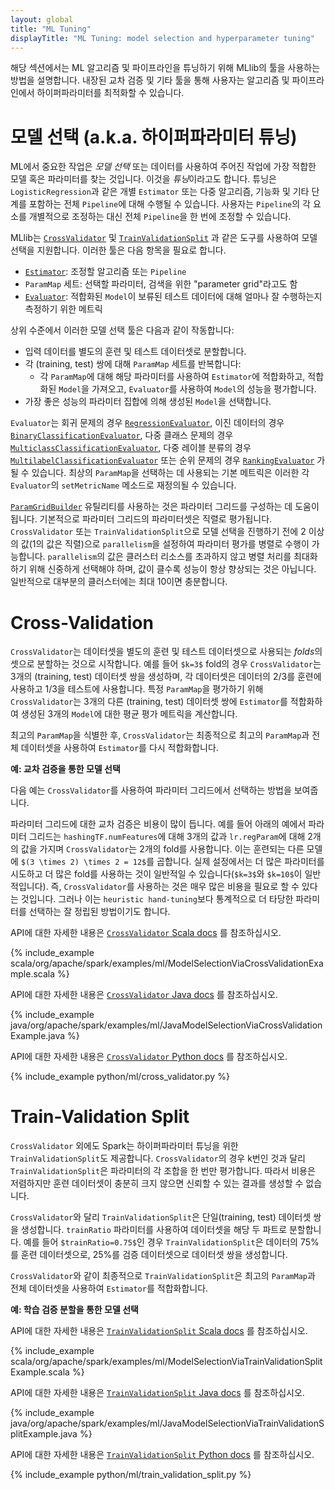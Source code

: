 ```yaml
---
layout: global
title: "ML Tuning"
displayTitle: "ML Tuning: model selection and hyperparameter tuning"
---
```



해당 섹션에서는 ML 알고리즘 및 파이프라인을 튜닝하기 위해 MLlib의 툴을 사용하는 방법을 설명합니다.
내장된 교차 검증 및 기타 툴을 통해 사용자는 알고리즘 및 파이프라인에서 하이퍼파라미터를 최적화할 수 있습니다.


# 모델 선택 (a.k.a. 하이퍼파라미터 튜닝)

ML에서 중요한 작업은 *모델 선택* 또는 데이터를 사용하여 주어진 작업에 가장 적합한 모델 혹은 파라미터를 찾는 것입니다. 이것을 *튜닝*이라고도 합니다.
튜닝은 `LogisticRegression`과 같은 개별 `Estimator` 또는 다중 알고리즘, 기능화 및 기타 단계를 포함하는 전체 `Pipeline`에 대해 수행될 수 있습니다. 사용자는 `Pipeline`의 각 요소를 개별적으로 조정하는 대신 전체 `Pipeline`을 한 번에 조정할 수 있습니다.

MLlib는 [`CrossValidator`](api/scala/org/apache/spark/ml/tuning/CrossValidator.html) 및 [`TrainValidationSplit`](api/scala/org/apache/spark/ml/tuning/TrainValidationSplit.html) 과 같은 도구를 사용하여 모델 선택을 지원합니다. 이러한 툴은 다음 항목을 필요로 합니다.

* [`Estimator`](api/scala/org/apache/spark/ml/Estimator.html): 조정할 알고리즘 또는 `Pipeline`
* `ParamMap` 세트: 선택할 파라미터, 검색을 위한 "parameter grid"라고도 함
* [`Evaluator`](api/scala/org/apache/spark/ml/evaluation/Evaluator.html): 적합화된 `Model`이 보류된 테스트 데이터에 대해 얼마나 잘 수행하는지 측정하기 위한 메트릭

상위 수준에서 이러한 모델 선택 툴은 다음과 같이 작동합니다:

* 입력 데이터를 별도의 훈련 및 테스트 데이터셋로 분할합니다.
* 각 (training, test) 쌍에 대해 `ParamMap` 세트를 반복합니다:
  * 각 `ParamMap`에 대해 해당 파라미터를 사용하여 `Estimator`에 적합화하고, 적합화된 `Model`을 가져오고, `Evaluator`를 사용하여 `Model`의 성능을 평가합니다.
* 가장 좋은 성능의 파라미터 집합에 의해 생성된 `Model`을 선택합니다. 

`Evaluator`는 회귀 문제의 경우 [`RegressionEvaluator`](api/scala/org/apache/spark/ml/evaluation/RegressionEvaluator.html), 
이진 데이터의 경우 [`BinaryClassificationEvaluator`](api/scala/org/apache/spark/ml/evaluation/BinaryClassificationEvaluator.html), 
다중 클래스 문제의 경우 [`MulticlassClassificationEvaluator`](api/scala/org/apache/spark/ml/evaluation/MulticlassClassificationEvaluator.html), 
다중 레이블 분류의 경우 [`MultilabelClassificationEvaluator`](api/scala/org/apache/spark/ml/evaluation/MultilabelClassificationEvaluator.html)
또는 순위 문제의 경우 [`RankingEvaluator`](api/scala/org/apache/spark/ml/evaluation/RankingEvaluator.html) 가 될 수 있습니다. 
최상의 `ParamMap`을 선택하는 데 사용되는 기본 메트릭은 이러한 각 `Evaluator`의 `setMetricName` 메소드로 재정의될 수 있습니다.

[`ParamGridBuilder`](api/scala/org/apache/spark/ml/tuning/ParamGridBuilder.html) 유틸리티를 사용하는 것은 파라미터 그리드를 구성하는 데 도움이 됩니다.
기본적으로 파라미터 그리드의 파라미터셋은 직렬로 평가됩니다. `CrossValidator` 또는 `TrainValidationSplit`으로 모델 선택을 진행하기 전에 2 이상의 값(1의 값은 직렬)으로 `parallelism`을 설정하여 파라미터 평가를 병렬로 수행이 가능합니다.
`parallelism`의 값은 클러스터 리소스를 초과하지 않고 병렬 처리를 최대화하기 위해 신중하게 선택해야 하며, 값이 클수록 성능이 항상 향상되는 것은 아닙니다. 일반적으로 대부분의 클러스터에는 최대 10이면 충분합니다.

# Cross-Validation

`CrossValidator`는 데이터셋을 별도의 훈련 및 테스트 데이터셋으로 사용되는 *folds*의 셋으로 분할하는 것으로 시작합니다. 예를 들어 `$k=3$` fold의 경우 `CrossValidator`는 3개의 (training, test) 데이터셋 쌍을 생성하며, 각 데이터셋은 데이터의 2/3를 훈련에 사용하고 1/3을 테스트에 사용합니다. 특정 `ParamMap`을 평가하기 위해 `CrossValidator`는 3개의 다른 (training, test) 데이터셋 쌍에 `Estimator`를 적합화하여 생성된 3개의 `Model`에 대한 평균 평가 메트릭을 계산합니다.

최고의 `ParamMap`을 식별한 후, `CrossValidator`는 최종적으로 최고의 `ParamMap`과 전체 데이터셋을 사용하여 `Estimator`를 다시 적합화합니다.

**예: 교차 검증을 통한 모델 선택**

다음 예는 `CrossValidator`를 사용하여 파라미터 그리드에서 선택하는 방법을 보여줍니다.

파라미터 그리드에 대한 교차 검증은 비용이 많이 듭니다.
예를 들어 아래의 예에서 파라미터 그리드는 `hashingTF.numFeatures`에 대해 3개의 값과 `lr.regParam`에 대해 2개의 값을 가지며 `CrossValidator`는 2개의 fold를 사용합니다. 이는 훈련되는 다른 모델에 `$(3 \times 2) \times 2 = 12$`를 곱합니다.
실제 설정에서는 더 많은 파라미터를 시도하고 더 많은 fold를 사용하는 것이 일반적일 수 있습니다(`$k=3$`와 `$k=10$`이 일반적입니다).
즉, `CrossValidator`를 사용하는 것은 매우 많은 비용을 필요로 할 수 있다는 것입니다.
그러나 이는 `heuristic hand-tuning`보다 통계적으로 더 타당한 파라미터를 선택하는 잘 정립된 방법이기도 합니다.

<div class="codetabs">

<div data-lang="scala" markdown="1">

API에 대한 자세한 내용은 [`CrossValidator` Scala docs](api/scala/org/apache/spark/ml/tuning/CrossValidator.html) 를 참조하십시오.

{% include_example scala/org/apache/spark/examples/ml/ModelSelectionViaCrossValidationExample.scala %}
</div>

<div data-lang="java" markdown="1">

API에 대한 자세한 내용은 [`CrossValidator` Java docs](api/java/org/apache/spark/ml/tuning/CrossValidator.html) 를 참조하십시오.

{% include_example java/org/apache/spark/examples/ml/JavaModelSelectionViaCrossValidationExample.java %}
</div>

<div data-lang="python" markdown="1">

API에 대한 자세한 내용은 [`CrossValidator` Python docs](api/python/reference/api/pyspark.ml.tuning.CrossValidator.html) 를 참조하십시오.

{% include_example python/ml/cross_validator.py %}
</div>

</div>

# Train-Validation Split

`CrossValidator` 외에도 Spark는 하이퍼파라미터 튜닝을 위한 `TrainValidationSplit`도 제공합니다.
`CrossValidator`의 경우 k번인 것과 달리 `TrainValidationSplit`은 파라미터의 각 조합을 한 번만 평가합니다.
따라서 비용은 저렴하지만 훈련 데이터셋이 충분히 크지 않으면 신뢰할 수 있는 결과를 생성할 수 없습니다.

`CrossValidator`와 달리 `TrainValidationSplit`은 단일(training, test) 데이터셋 쌍을 생성합니다.
`trainRatio` 파라미터를 사용하여 데이터셋을 해당 두 파트로 분할합니다.
예를 들어 `$trainRatio=0.75$`인 경우 `TrainValidationSplit`은 데이터의 75%를 훈련 데이터셋으로, 25%를 검증 데이터셋으로 데이터셋 쌍을 생성합니다.

`CrossValidator`와 같이 최종적으로 `TrainValidationSplit`은 최고의 `ParamMap`과 전체 데이터셋을 사용하여 `Estimator`를 적합화합니다.

**예: 학습 검증 분할을 통한 모델 선택**

<div class="codetabs">

<div data-lang="scala" markdown="1">

API에 대한 자세한 내용은 [`TrainValidationSplit` Scala docs](api/scala/org/apache/spark/ml/tuning/TrainValidationSplit.html) 를 참조하십시오.

{% include_example scala/org/apache/spark/examples/ml/ModelSelectionViaTrainValidationSplitExample.scala %}
</div>

<div data-lang="java" markdown="1">

API에 대한 자세한 내용은 [`TrainValidationSplit` Java docs](api/java/org/apache/spark/ml/tuning/TrainValidationSplit.html) 를 참조하십시오.

{% include_example java/org/apache/spark/examples/ml/JavaModelSelectionViaTrainValidationSplitExample.java %}
</div>

<div data-lang="python" markdown="1">

API에 대한 자세한 내용은 [`TrainValidationSplit` Python docs](api/python/reference/api/pyspark.ml.tuning.TrainValidationSplit.html) 를 참조하십시오.

{% include_example python/ml/train_validation_split.py %}
</div>

</div>
